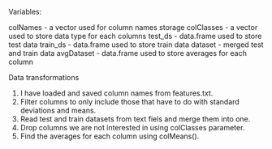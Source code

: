 Variables:

colNames - a vector used for column names storage
colClasses - a vector used to store data type for each columns
test_ds - data.frame used to store test data
train_ds - data.frame used to store train data
dataset - merged test and train data
avgDataset - data.frame used to store averages for each column

Data transformations

1. I have loaded and saved column names from features.txt.
2. Filter columns to only include those that have to do with standard deviations and means.
3. Read test and train datasets from text fiels and merge them into one.
4. Drop columns we are not interested in using colClasses parameter.
5. Find the averages for each column using colMeans().